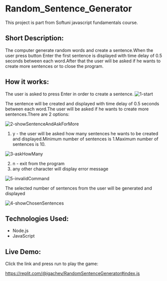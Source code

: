 # Random_Sentence_Generator
This project is part from Softuni javascript fundamentals course. 

## Short Description:
The computer generate random words and create a sentence.When the user press button Enter the first sentence is displayed with time delay of 0.5 seconds between each word.After that the user will be asked if he wants to create more sentences or to close the program.

## How it works:

The user is asked to press Enter in order to create a sentence.
![1-start](https://user-images.githubusercontent.com/102420254/198902952-cccd7393-3245-48df-a2b8-d37284258baf.PNG)

The sentence will be created and displayed with time delay of 0.5 seconds between each word.The user will be asked if he wants to create more sentences.There are 2 options:

![2-showSentenceAndAskForMore](https://user-images.githubusercontent.com/102420254/198903237-8c7c88f5-49ae-4478-9788-f0ada33d747a.PNG)


1) y - the user will be asked how many sentences he wants to be created and displayed.Minimum number of sentences is 1.Maximum number of sentences is 10.


![3-askHowMany](https://user-images.githubusercontent.com/102420254/198903260-0d477f4b-a55c-441a-8f01-a0da002059ab.PNG)


2) n - exit from the program
3) any other character will display error message


![5-invalidCommand](https://user-images.githubusercontent.com/102420254/198903444-a0c42397-97c8-4eb1-aa69-f7e893635cb1.PNG)



The selected number of sentences from the user will be generated and displayed

![4-showChosenSentences](https://user-images.githubusercontent.com/102420254/198903410-8142f628-86bd-43c4-81e1-8bd761063c63.PNG)


## Technologies Used:
- Node.js
- JavaScript


## Live Demo:


Click the link and press run to play the game:


https://replit.com/@igachev/RandomSentenceGenerator#index.js

